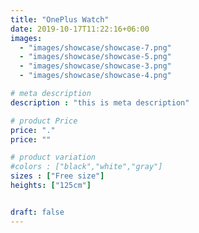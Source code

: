 ```yaml
---
title: "OnePlus Watch"
date: 2019-10-17T11:22:16+06:00
images: 
  - "images/showcase/showcase-7.png"
  - "images/showcase/showcase-5.png"
  - "images/showcase/showcase-3.png"
  - "images/showcase/showcase-4.png"

# meta description
description : "this is meta description"

# product Price
price: "."
price: ""

# product variation
#colors : ["black","white","gray"]
sizes : ["Free size"]
heights: ["125cm"]


draft: false
---
```


<!-- Apple Watch is a line of smartwatches produced by Apple Inc. It incorporates fitness tracking and health-oriented capabilities with integration with iOS and other Apple products and services. -->
